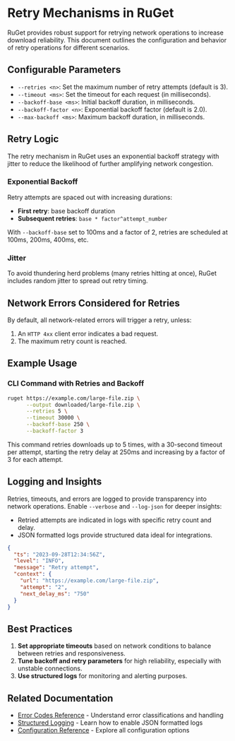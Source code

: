 # Retry Mechanisms in RuGet

RuGet provides robust support for retrying network operations to increase download reliability. This document outlines the configuration and behavior of retry operations for different scenarios.

## Configurable Parameters

- `--retries <n>`: Set the maximum number of retry attempts (default is 3).
- `--timeout <ms>`: Set the timeout for each request (in milliseconds).
- `--backoff-base <ms>`: Initial backoff duration, in milliseconds.
- `--backoff-factor <n>`: Exponential backoff factor (default is 2.0).
- `--max-backoff <ms>`: Maximum backoff duration, in milliseconds.

## Retry Logic

The retry mechanism in RuGet uses an exponential backoff strategy with jitter to reduce the likelihood of further amplifying network congestion.

### Exponential Backoff

Retry attempts are spaced out with increasing durations:

- **First retry**: base backoff duration
- **Subsequent retries**: `base * factor^attempt_number`

With `--backoff-base` set to 100ms and a factor of 2, retries are scheduled at 100ms, 200ms, 400ms, etc.

### Jitter

To avoid thundering herd problems (many retries hitting at once), RuGet includes random jitter to spread out retry timing.

## Network Errors Considered for Retries

By default, all network-related errors will trigger a retry, unless:

1. An `HTTP 4xx` client error indicates a bad request.
2. The maximum retry count is reached.

## Example Usage

### CLI Command with Retries and Backoff

```bash
ruget https://example.com/large-file.zip \
      --output downloaded/large-file.zip \
      --retries 5 \
      --timeout 30000 \
      --backoff-base 250 \
      --backoff-factor 3
```

This command retries downloads up to 5 times, with a 30-second timeout per attempt, starting the retry delay at 250ms and increasing by a factor of 3 for each attempt.

## Logging and Insights

Retries, timeouts, and errors are logged to provide transparency into network operations. Enable `--verbose`  and `--log-json` for deeper insights:

- Retried attempts are indicated in logs with specific retry count and delay.
- JSON formatted logs provide structured data ideal for integrations.

```json
{
  "ts": "2023-09-28T12:34:56Z",
  "level": "INFO",
  "message": "Retry attempt",
  "context": {
    "url": "https://example.com/large-file.zip",
    "attempt": "2",
    "next_delay_ms": "750"
  }
}
```

## Best Practices

1. **Set appropriate timeouts** based on network conditions to balance between retries and responsiveness.
2. **Tune backoff and retry parameters** for high reliability, especially with unstable connections.
3. **Use structured logs** for monitoring and alerting purposes.

## Related Documentation

- [Error Codes Reference](errors.md) - Understand error classifications and handling
- [Structured Logging](json-logging.md) - Learn how to enable JSON formatted logs
- [Configuration Reference](../README.md#full-flag-reference) - Explore all configuration options
